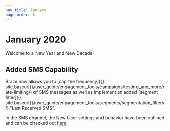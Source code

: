 ```yaml
---
nav_title: January
page_order: 1
---
```

# January 2020

Welcome to a New Year and New Decade! 

## Added SMS Capability

Braze now allows you to [cap the frequency]({{ site.baseurl}}/user_guide/engagement_tools/campaigns/testing_and_more/rate-limiting/) of SMS messages as well as implement an added [segment filter]({{ site.baseurl}}/user_guide/engagement_tools/segments/segmentation_filters/) "Last Received SMS".

In the SMS channel, the New User settings and behavior have been outlined and can be checked out [here](/docs/user_guide/message_building_by_channel/sms/keywords/).